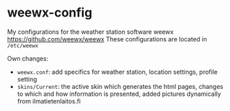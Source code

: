 # weewx-config
My configurations for the weather station software weewx https://github.com/weewx/weewx
These configurations are located in `/etc/weewx`

Own changes:
- `weewx.conf`: add specifics for weather station, location settings, profile setting
- `skins/Current`: the active skin which generates the html pages, changes to which and how information is presented, added pictures dynamically from ilmatietenlaitos.fi
